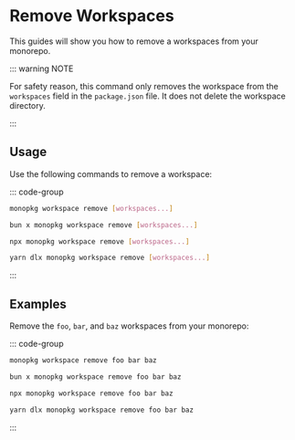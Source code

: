 # Remove Workspaces

This guides will show you how to remove a workspaces from your monorepo.

::: warning NOTE

For safety reason, this command only removes the workspace from the `workspaces` field in the `package.json` file. It does not delete the workspace directory.

:::

## Usage

Use the following commands to remove a workspace:

::: code-group

```bash [Global]
monopkg workspace remove [workspaces...]
```

```bash [Bun]
bun x monopkg workspace remove [workspaces...]
```

```bash [NPM]
npx monopkg workspace remove [workspaces...]
```

```bash [Yarn]
yarn dlx monopkg workspace remove [workspaces...]
```

:::

## Examples

Remove the `foo`, `bar`, and `baz` workspaces from your monorepo:

::: code-group

```bash [Global]
monopkg workspace remove foo bar baz
```

```bash [Bun]
bun x monopkg workspace remove foo bar baz
```

```bash [NPM]
npx monopkg workspace remove foo bar baz
```

```bash [Yarn]
yarn dlx monopkg workspace remove foo bar baz
```

:::
